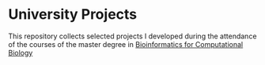 # University Projects
This repository collects selected projects I developed during the attendance of the courses of the master degree in [Bioinformatics for Computational Biology](https://www.polimi.it/en/international-prospective-students/laurea-magistrale-programmes-equivalent-to-master-of-science/programme-catalogue/bioinformatics-for-computational-genomics/)
